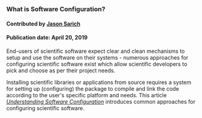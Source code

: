### What is Software Configuration?
#### Contributed by [Jason Sarich](https://github.com/sarich)

#### Publication date: April 20, 2019

<!--deck start--->

End-users of scientific software expect clear and clean mechanisms to setup and use the software on their systems - numerous approaches for configuring scientific software exist which allow scientific developers to pick and choose as per their project needs.

<!--deck end--->

<!--body start--->

Installing scientific libraries or applications from source requires a system for setting up (configuring) the package to compile and link the code according to the user's specific platform and needs. This article *[Understanding Software Configuration](/blog_posts/understanding-software-configuration)* introduces common approaches for configuring scientific software.

<!--body end--->

<!---
Publish: yes
Pinned: yes
Topics: configuration and builds
--->
